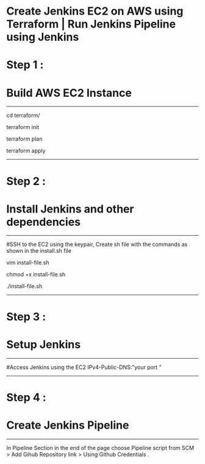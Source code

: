 # Create Jenkins EC2 on AWS using Terraform | Run Jenkins Pipeline using Jenkins
# Step 1 :
# Build AWS EC2 Instance
_________________________
cd terraform/

terraform init

terraform plan

terraform apply

__________________________________________________________________________________________
# Step 2 :
# Install Jenkins and other dependencies
_________________________________________

#SSH to the EC2 using the keypair, Create sh file with the commands as shown in the install.sh file 

vim install-file.sh

chmod +x install-file.sh 

./install-file.sh
___________________________________________________________________________________________
# Step 3 :
# Setup Jenkins
_________________
#Access Jenkins using the EC2 IPv4-Public-DNS:"your port "

___________________________________________________________________________________________
# Step 4 :
# Create Jenkins Pipeline
___________________________

In Pipeline Section in the end of the page choose Pipeline script from SCM > Add Gihub Repository link > Using Github Credentials .
